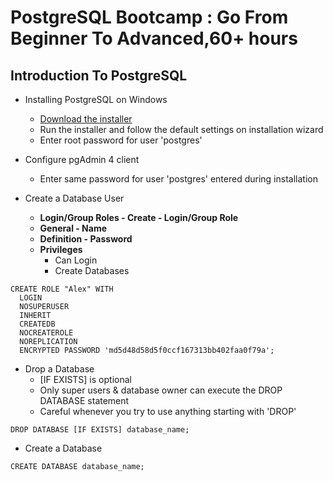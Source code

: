 # PostgreSQL Bootcamp : Go From Beginner To Advanced,60+ hours

## Introduction To PostgreSQL

- Installing PostgreSQL on Windows

  - [Download the installer](https://www.enterprisedb.com/downloads/postgres-postgresql-downloads)
  - Run the installer and follow the default settings on installation wizard
  - Enter root password for user 'postgres'

- Configure pgAdmin 4 client

  - Enter same password for user 'postgres' entered during installation

- Create a Database User
  - **Login/Group Roles - Create - Login/Group Role**
  - **General - Name**
  - **Definition - Password**
  - **Privileges**
    - Can Login
    - Create Databases

```
CREATE ROLE "Alex" WITH
  LOGIN
  NOSUPERUSER
  INHERIT
  CREATEDB
  NOCREATEROLE
  NOREPLICATION
  ENCRYPTED PASSWORD 'md5d48d58d5f0ccf167313bb402faa0f79a';
```

- Drop a Database
  - [IF EXISTS] is optional
  - Only super users & database owner can execute the DROP DATABASE statement
  - Careful whenever you try to use anything starting with 'DROP'

```
DROP DATABASE [IF EXISTS] database_name;
```

- Create a Database

```
CREATE DATABASE database_name;
```
